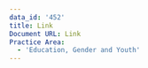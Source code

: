 ```yaml
---
data_id: '452'
title: Link
Document URL: Link
Practice Area:
  - 'Education, Gender and Youth'
---
```

